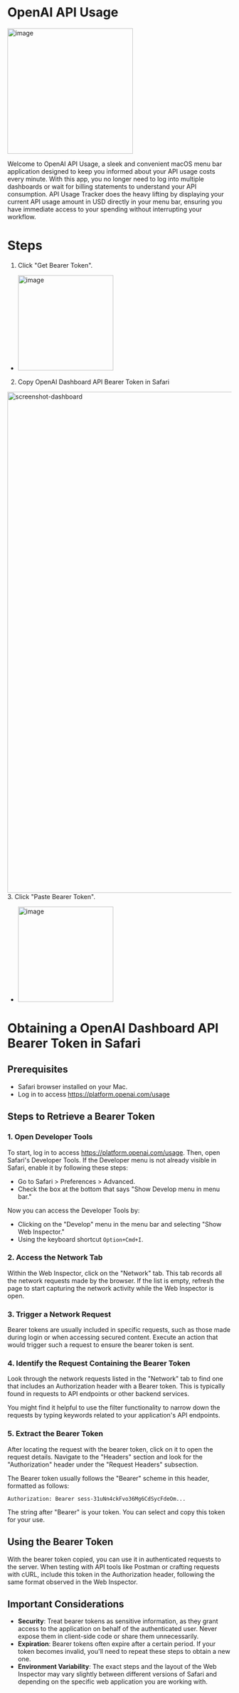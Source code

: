 # OpenAI API Usage
<img width="282" alt="image" src="https://github.com/webcpu/OpenAIAPIUsage/assets/4646838/9d8ad726-95da-4714-bf85-abee5a51c772">

Welcome to OpenAI API Usage, a sleek and convenient macOS menu bar application designed to keep you informed about your API usage costs every minute. With this app, you no longer need to log into multiple dashboards or wait for billing statements to understand your API consumption. API Usage Tracker does the heavy lifting by displaying your current API usage amount in USD directly in your menu bar, ensuring you have immediate access to your spending without interrupting your workflow.


# Steps
1. Click "Get Bearer Token".
- <img width="214" alt="image" src="https://github.com/webcpu/OpenAIAPIUsage/assets/4646838/b1bcfd01-1dbc-458b-839c-40149dbdd8d9">

2. Copy OpenAI Dashboard API Bearer Token in Safari
  <img width="1126" alt="screenshot-dashboard" src="https://github.com/webcpu/OpenAIAPIUsage/assets/4646838/05877530-ad21-49d2-a1a9-a722ba2ff1bd">
3. Click "Paste Bearer Token".

- <img width="214" alt="image" src="https://github.com/webcpu/OpenAIAPIUsage/assets/4646838/6b9b68ca-d4e5-4539-88e5-9b0bb3bc2dd3">


# Obtaining a OpenAI Dashboard API Bearer Token in Safari

## Prerequisites

- Safari browser installed on your Mac.
- Log in to access https://platform.openai.com/usage

## Steps to Retrieve a Bearer Token

### 1. Open Developer Tools

To start, log in to access https://platform.openai.com/usage. Then, open Safari's Developer Tools. If the Developer menu is not already visible in Safari, enable it by following these steps:

- Go to Safari > Preferences > Advanced.
- Check the box at the bottom that says "Show Develop menu in menu bar."

Now you can access the Developer Tools by:

- Clicking on the "Develop" menu in the menu bar and selecting "Show Web Inspector."
- Using the keyboard shortcut `Option+Cmd+I`.

### 2. Access the Network Tab

Within the Web Inspector, click on the "Network" tab. This tab records all the network requests made by the browser. If the list is empty, refresh the page to start capturing the network activity while the Web Inspector is open.

### 3. Trigger a Network Request

Bearer tokens are usually included in specific requests, such as those made during login or when accessing secured content. Execute an action that would trigger such a request to ensure the bearer token is sent.

### 4. Identify the Request Containing the Bearer Token

Look through the network requests listed in the "Network" tab to find one that includes an Authorization header with a Bearer token. This is typically found in requests to API endpoints or other backend services.

You might find it helpful to use the filter functionality to narrow down the requests by typing keywords related to your application's API endpoints.

### 5. Extract the Bearer Token

After locating the request with the bearer token, click on it to open the request details. Navigate to the "Headers" section and look for the "Authorization" header under the "Request Headers" subsection.

The Bearer token usually follows the "Bearer" scheme in this header, formatted as follows:



```Authorization: Bearer sess-31uNn4ckFvo36Mg6CdSycFdeOm...```


The string after "Bearer" is your token. You can select and copy this token for your use.

## Using the Bearer Token

With the bearer token copied, you can use it in authenticated requests to the server. When testing with API tools like Postman or crafting requests with cURL, include this token in the Authorization header, following the same format observed in the Web Inspector.

## Important Considerations

- **Security**: Treat bearer tokens as sensitive information, as they grant access to the application on behalf of the authenticated user. Never expose them in client-side code or share them unnecessarily.
- **Expiration**: Bearer tokens often expire after a certain period. If your token becomes invalid, you'll need to repeat these steps to obtain a new one.
- **Environment Variability**: The exact steps and the layout of the Web Inspector may vary slightly between different versions of Safari and depending on the specific web application you are working with.
